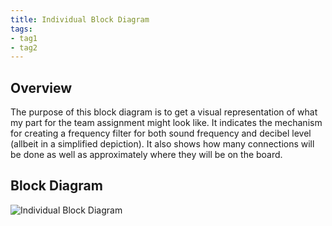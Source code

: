 ```yaml
---
title: Individual Block Diagram
tags:
- tag1
- tag2
---
```


## Overview
The purpose of this block diagram is to get a visual representation of what my part for the team assignment might look like. It indicates the mechanism for creating a frequency filter for both sound frequency and decibel level (allbeit in a simplified depiction). It also shows how many connections will be done as well as approximately where they will be on the board.

## Block Diagram 

![ Individual Block Diagram ](individual-block-diagram.drawio.png)
